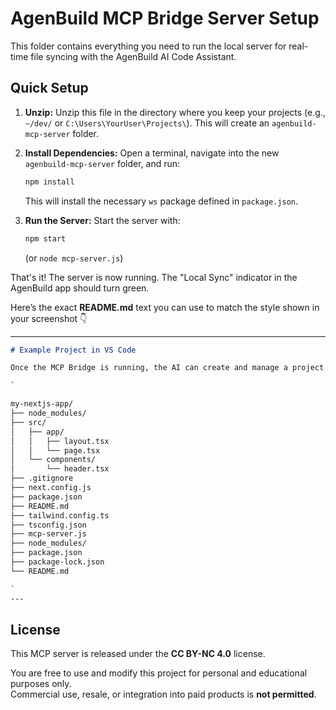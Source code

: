 # AgenBuild MCP Bridge Server Setup

This folder contains everything you need to run the local server for real-time file syncing with the AgenBuild AI Code Assistant.

## Quick Setup

1.  **Unzip:** Unzip this file in the directory where you keep your projects (e.g., `~/dev/` or `C:\Users\YourUser\Projects\`). This will create an `agenbuild-mcp-server` folder.

2.  **Install Dependencies:** Open a terminal, navigate into the new `agenbuild-mcp-server` folder, and run:
    ```bash
    npm install
    ```
    This will install the necessary `ws` package defined in `package.json`.

3.  **Run the Server:** Start the server with:
    ```bash
    npm start
    ```
    (or `node mcp-server.js`)

That's it! The server is now running. The "Local Sync" indicator in the AgenBuild app should turn green.

Here’s the exact **README.md** text you can use to match the style shown in your screenshot 👇

---

```markdown
# Example Project in VS Code

Once the MCP Bridge is running, the AI can create and manage a project directly in your local directory. Your workspace in an editor like VS Code will look something like this, with the AI handling the creation of a clean, multi-file architecture based on your requests.

`

my-nextjs-app/
├── node_modules/
├── src/
│   ├── app/
│   │   ├── layout.tsx
│   │   └── page.tsx
│   └── components/
│       └── header.tsx
├── .gitignore
├── next.config.js
├── package.json
├── README.md
├── tailwind.config.ts
├── tsconfig.json
├── mcp-server.js
├── node_modules/
├── package.json
├── package-lock.json
└── README.md

`
---


```



## License
This MCP server is released under the **CC BY-NC 4.0** license.

You are free to use and modify this project for personal and educational purposes only.  
Commercial use, resale, or integration into paid products is **not permitted**.

